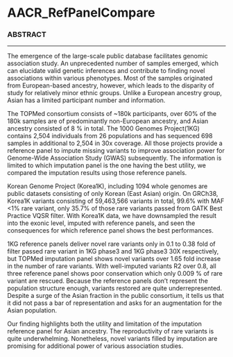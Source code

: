 # AACR_RefPanelCompare

### ABSTRACT
---
The emergence of the large-scale public database facilitates genomic association study. An unprecedented number of samples emerged, which can elucidate valid genetic inferences and contribute to finding novel associations within various phenotypes. Most of the samples originated from European-based ancestry, however, which leads to the disparity of study for relatively minor ethnic groups. Unlike a European ancestry group, Asian has a limited participant number and information.

The TOPMed consortium consists of ~180k participants, over 60% of the 180k samples are of predominantly non-European ancestry, and Asian ancestry consisted of 8 % in total. The 1000 Genomes Project(1KG) contains 2,504 individuals from 26 populations and has sequenced 698 samples in additional to 2,504 in 30x coverage. All those projects provide a reference panel to impute missing variants to improve association power for Genome-Wide Association Study (GWAS) subsequently. The information is limited to which imputation panel is the one having the best utility, we compared the imputation results using those reference panels.

Korean Genome Project (Korea1K), including 1094 whole genomes are public datasets consisting of only Korean (East Asian) origin. On GRCh38, Korea1K variants consisting of 59,463,566 variants in total, 99.6% with MAF <1% rare variant, only 35.7% of those rare variants passed from GATK Best Practice VQSR filter.  With Korea1K data, we have downsampled the result into the exonic level, imputed with reference panels, and seen the consequences for which reference panel shows the best performances. 

1KG reference panels deliver novel rare variants only in 0.1 to 0.38 fold of filter passed rare variant in 1KG phase3 and 1KG phase3 30X respectively, but TOPMed imputation panel shows novel variants over 1.65 fold increase in the number of rare variants. With well-imputed variants R2 over 0.8, all three reference panel shows poor conservation which only 0.009 % of rare variant are rescued. Because the reference panels don’t represent the population structure enough, variants restored are quite underrepresented. Despite a surge of the Asian fraction in the public consortium, it tells us that it did not pass a bar of representation and asks for an augmentation for the Asian population. 

Our finding highlights both the utility and limitation of the imputation reference panel for Asian ancestry. The reproductivity of rare variants is quite underwhelming. Nonetheless, novel variants filled by imputation are promising for additional power of various association studies.

